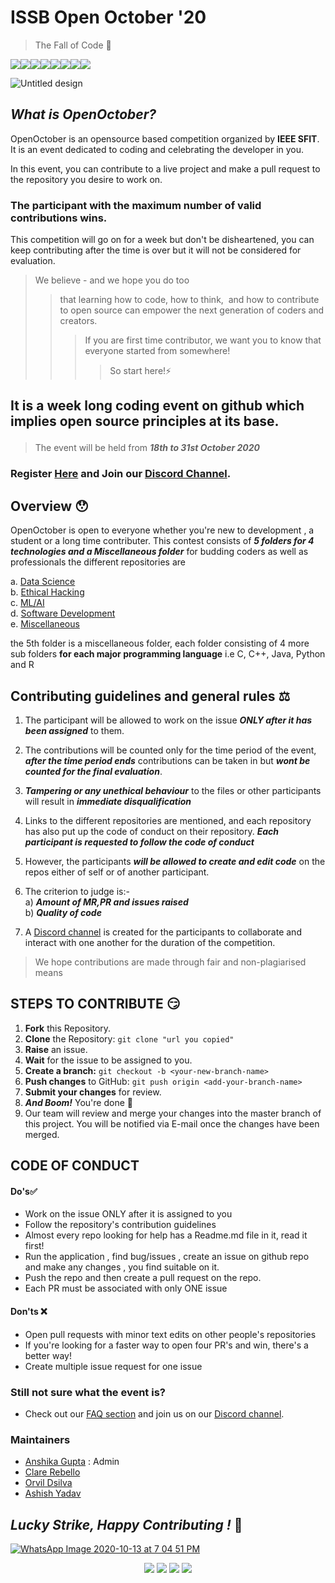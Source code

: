 # **ISSB Open October '20** 
> The Fall of Code 🍁

[![](https://sourcerer.io/fame/ieee-sfit/IEEESFIT1/OpenOctober/images/0)](https://sourcerer.io/fame/ieee-sfit/IEEESFIT1/OpenOctober/links/0)[![](https://sourcerer.io/fame/ieee-sfit/IEEESFIT1/OpenOctober/images/1)](https://sourcerer.io/fame/ieee-sfit/IEEESFIT1/OpenOctober/links/1)[![](https://sourcerer.io/fame/ieee-sfit/IEEESFIT1/OpenOctober/images/2)](https://sourcerer.io/fame/ieee-sfit/IEEESFIT1/OpenOctober/links/2)[![](https://sourcerer.io/fame/ieee-sfit/IEEESFIT1/OpenOctober/images/3)](https://sourcerer.io/fame/ieee-sfit/IEEESFIT1/OpenOctober/links/3)[![](https://sourcerer.io/fame/ieee-sfit/IEEESFIT1/OpenOctober/images/4)](https://sourcerer.io/fame/ieee-sfit/IEEESFIT1/OpenOctober/links/4)[![](https://sourcerer.io/fame/ieee-sfit/IEEESFIT1/OpenOctober/images/5)](https://sourcerer.io/fame/ieee-sfit/IEEESFIT1/OpenOctober/links/5)[![](https://sourcerer.io/fame/ieee-sfit/IEEESFIT1/OpenOctober/images/6)](https://sourcerer.io/fame/ieee-sfit/IEEESFIT1/OpenOctober/links/6)[![](https://sourcerer.io/fame/ieee-sfit/IEEESFIT1/OpenOctober/images/7)](https://sourcerer.io/fame/ieee-sfit/IEEESFIT1/OpenOctober/links/7)

![Untitled design](https://user-images.githubusercontent.com/58616834/96333168-f0b4af00-1085-11eb-8c16-a3d8b070a684.jpeg )


## ***What is OpenOctober?*** 

OpenOctober is an opensource based competition organized by **IEEE SFIT**. It is an event dedicated to coding and celebrating the developer in you. <br>

In this event, you can contribute to a live project and make a pull request to the repository you desire to work on. 

### The participant with the maximum number of valid contributions wins.

This competition will go on for a week but don't be disheartened, you can keep contributing after the time is over but it will not be considered for evaluation.


> We believe - and we hope you do too 
>>  that learning how to code, how to think,  and how to contribute to open source can empower the next generation of coders and creators. 
>>> If you are first time contributor,  we want you to know that everyone started from somewhere! 
>>>> So start here!⚡
  
## It is a week long coding event on github which implies <b> open source principles at its base.</b></p>
> The event will be held from ***18th to 31st October 2020***</b><br>

### Register [Here](https://forms.gle/kKVD9xzwBmuXee4V9) and Join our [Discord Channel](https://discord.gg/HfpvkzE).

## Overview 😯

OpenOctober is open to everyone whether you're new to development , a student or a long time contributer.
This contest consists of ***5 folders for 4 technologies and a Miscellaneous folder*** for budding coders as well as professionals 
the different repositories are<br>

a. <a href="https://github.com/IEEESFIT1/OpenOctober/tree/master/DataScience">Data Science</a><br>
b. <a href="https://github.com/IEEESFIT1/OpenOctober/tree/master/EthicalHacking">Ethical Hacking</a><br>
c. <a href="https://github.com/IEEESFIT1/OpenOctober/tree/master/ML_AI">ML/AI</a><br>
d. <a href="https://github.com/IEEESFIT1/OpenOctober/tree/master/SoftwareDev">Software Development</a><br>
e. <a href="https://github.com/IEEESFIT1/OpenOctober/tree/master/ML_AI/Miscellaneous">Miscellaneous</a><br>
  
the 5th folder is a miscellaneous folder, each folder consisting of 4 more sub folders <b>for each major programming language</b>
i.e C, C++, Java, Python and R


## Contributing guidelines and general rules ⚖
1. The participant will be allowed to work on the issue ***ONLY after it has been assigned*** to them.<br>

2. The contributions will be counted only for the time period of the event, ***after the time period ends*** contributions can be taken in but ***wont be counted for the final evaluation***.<br>

4. ***Tampering or any unethical behaviour*** to the files or other participants will result in ***immediate disqualification*** <br>

5. Links to the different repositories are mentioned, and each repository has also put up the code of conduct on their repository. ***Each participant is requested to follow the code of conduct*** 

6. However, the participants ***will be allowed to create and edit code*** on the repos either of self or of another participant.<br>

7. The criterion to judge is:-<br>
  a) ***Amount of MR,PR and issues raised***<br>
  b) ***Quality of code***<br>
  
8. A [Discord channel](https://discord.gg/HfpvkzE) is created for the participants to collaborate and interact with one another for the duration of the competition.<br>
> We hope contributions are made through fair and non-plagiarised means
##  STEPS TO CONTRIBUTE 😏
1. **Fork** this Repository.
2. **Clone** the Repository: `git clone "url you copied"`
3. **Raise** an issue. 
4. **Wait** for the issue to be assigned to you.	
5. **Create a branch:** `git checkout -b <your-new-branch-name>`	
6. **Push changes** to GitHub: `git push origin <add-your-branch-name>`	
7. **Submit your changes** for review.	
8. ***And Boom!*** You're done 🥳
9. Our team will review and merge your changes into the master branch of this project. You will be notified via E-mail once the changes have been merged.

## CODE OF CONDUCT
#### Do's✅
- Work on the issue ONLY after it is assigned to you
- Follow the repository's contribution guidelines
- Almost every repo looking for help has a Readme.md file in it, read it first!
- Run the application , find bug/issues , create an issue on github repo and make any changes , you find suitable on it.
- Push the repo and then create a pull request on the repo.
- Each PR must be associated with only ONE issue

#### Don'ts ❌
 - Open pull requests with minor text edits on other people's repositories
 - If you're looking for a faster way to open four PR's and win, there's a better way!
 - Create multiple issue request for one issue

### Still not sure what the event is?
- Check out our [FAQ section](https://github.com/IEEESFIT1/OpenOctober/blob/master/FAQ.md) and join us on our [Discord channel](https://discord.gg/HfpvkzE).

### Maintainers
- [Anshika Gupta](https://www.linkedin.com/in/anshikagupta08/) : Admin
- [Clare Rebello](https://www.linkedin.com/in/clarerebello-2001)
- [Orvil Dsilva](https://www.linkedin.com/in/orvil-d-silva-469a331b4)
- [Ashish Yadav](http://www.linkedin.com/in/ashish-yadav-37a034182)


## ***Lucky Strike, Happy Contributing !*** 🎃

[![WhatsApp Image 2020-10-13 at 7 04 51 PM](https://user-images.githubusercontent.com/72509723/95880997-b7cebe80-0d95-11eb-8934-1d4577546a52.jpeg)](http://issb.sfit.ac.in/)
<div align="center">
  <a href="https://www.instagram.com/ieeesfit/" target="_blank"><img src="https://img.icons8.com/fluent/48/000000/instagram-new.png"/></a>
  <a href="https://www.facebook.com/ieeesfitstudentbranch/" target="_blank"><img src="https://img.icons8.com/fluent/48/000000/facebook-new.png"/></a>
  <a href="mailto: ieeesfitsb@gmail.com" target="_blank"><img src="https://img.icons8.com/fluent/48/000000/gmail.png"/></a>
   <a href="https://discord.gg/HfpvkzE" target="_blank"><img src="https://img.icons8.com/color/48/000000/discord-new-logo.png"/></a>
  
 
</div>

  
